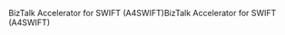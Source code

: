 <span data-ttu-id="e3445-101">BizTalk Accelerator for SWIFT (A4SWIFT)</span><span class="sxs-lookup"><span data-stu-id="e3445-101">BizTalk Accelerator for SWIFT (A4SWIFT)</span></span>